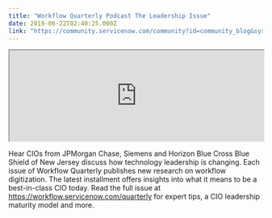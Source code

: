 ```yaml
---
title: "Workflow Quarterly Podcast The Leadership Issue"
date: 2019-06-22T02:40:25.000Z
link: "https://community.servicenow.com/community?id=community_blog&sys_id=f1070937db46b304afc902d5ca961922"
---
```

<p><iframe title="Workflow Quarterly: The Leadership Issue" src="https://omny.fm/shows/servicenow-cloudcast/workflow-quarterly-the-leadership-issue/embed?style&#61;artwork" width="100%" height="180"></iframe></p>
<p>Hear CIOs from JPMorgan Chase, Siemens and Horizon Blue Cross Blue Shield of New Jersey discuss how technology leadership is changing. Each issue of Workflow Quarterly publishes new research on workflow digitization. The latest installment offers insights into what it means to be a best-in-class CIO today. Read the full issue at <a href="https://workflow.servicenow.com/quarterly" target="_blank" rel="noopener noreferrer nofollow">https://workflow.servicenow.com/quarterly</a> for expert tips, a CIO leadership maturity model and more.</p>